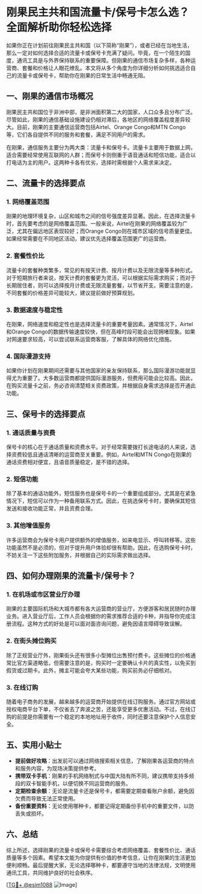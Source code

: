 # 刚果民主共和国流量卡/保号卡怎么选？全面解析助你轻松选择

如果你正在计划前往刚果民主共和国（以下简称“刚果”），或者已经在当地生活，那么一定对如何选择合适的流量卡或保号卡充满了疑问。毕竟，在一个陌生的国度，通讯工具是与外界保持联系的重要保障。但刚果的通信市场复杂多样，各种运营商、套餐和价格让人眼花缭乱。本文将从多个角度为你详细分析如何挑选适合自己的流量卡或保号卡，帮助你在刚果的日常生活中畅通无阻。

## 一、刚果的通信市场概况

刚果民主共和国位于非洲中部，是非洲面积第二大的国家，人口众多且分布广泛。尽管如此，刚果的通信基础设施建设仍相对滞后，各地区的网络覆盖程度差异较大。目前，刚果的主要通信运营商包括Airtel、Orange Congo和MTN Congo等，它们各自提供不同的服务和套餐，满足不同用户的需求。

在刚果，通信服务主要分为两大类：流量卡和保号卡。流量卡主要用于数据上网，适合需要经常使用互联网的人群；而保号卡则侧重于语音通话和短信功能，适合以打电话为主的用户。这两种卡各有优劣，选择时需根据个人需求来决定。

## 二、流量卡的选择要点

### 1. 网络覆盖范围

刚果的地理环境复杂，山区和城市之间的信号强度差异显著。因此，在选择流量卡时，首先要考虑的是网络覆盖范围。一般来说，Airtel在刚果的网络覆盖较为广泛，尤其在偏远地区表现较好；而Orange Congo则在城市区域的信号质量更佳。如果经常需要在不同地区活动，建议优先选择覆盖范围更广的运营商。

### 2. 套餐性价比

流量卡的套餐种类繁多，常见的有按天计费、按月计费以及无限流量等多种形式。对于短期旅行者来说，按天计费的套餐更为灵活，可以根据实际需求购买；而对于长期居住者，则可以选择按月计费或无限流量套餐，以节省开支。需要注意的是，不同套餐的价格差异可能较大，建议提前做好预算规划。

### 3. 数据速度与稳定性

在刚果，网络速度和稳定性也是选择流量卡的重要考量因素。通常情况下，Airtel和Orange Congo的数据传输速度较快，但在高峰时段可能会出现拥堵现象。如果对网速要求较高，可以尝试联系运营商客服，了解具体的网络优化措施。

### 4. 国际漫游支持

如果你计划在刚果期间还需要与其他国家的亲友保持联系，那么国际漫游功能就显得尤为重要了。大多数运营商都提供国际漫游服务，但费用可能会比较高。因此，在购买流量卡之前，务必咨询清楚相关资费政策，并根据自身需求选择是否开通此功能。

## 三、保号卡的选择要点

### 1. 通话质量与资费

保号卡的核心在于通话质量和资费水平。对于经常需要拨打长途电话的人来说，选择资费较低且通话清晰的运营商至关重要。例如，Airtel和MTN Congo在刚果的通话资费相对便宜，且语音质量稳定，是不错的选择。

### 2. 短信功能

除了基本的通话功能外，短信服务也是保号卡的一个重要组成部分。尤其是在紧急情况下，短信可以作为一种备用联系方式。因此，在挑选保号卡时，要确保其短信发送和接收功能正常，并且资费合理。

### 3. 其他增值服务

许多运营商会为保号卡用户提供额外的增值服务，如来电显示、呼叫转移等。这些功能虽然不是必须的，但对于提升用户体验却很有帮助。因此，在选购保号卡时，不妨关注一下这些附加服务，并根据自己的实际需求做出选择。

## 四、如何办理刚果的流量卡/保号卡？

### 1. 在机场或市区营业厅办理

刚果的主要国际机场和大城市都有各大运营商的营业厅，方便游客和居民随时办理业务。进入营业厅后，工作人员会根据你的需求推荐合适的卡种，并指导你完成注册流程。这种方式的好处是可以面对面咨询问题，避免因语言障碍导致误解。

### 2. 在街头摊位购买

除了正规营业厅外，刚果街头还有很多小型摊位出售预付费卡。这些摊位的价格通常比官方渠道略低，但需要注意的是，购买时一定要确认卡片的真实性，以免买到假货或过期卡。此外，摊主可能会夸大某些功能，购买前务必仔细核对。

### 3. 在线订购

随着电子商务的发展，越来越多的运营商开始提供在线订购服务。通过官方网站或授权电商平台下单，不仅省去了奔波之苦，还能享受更多优惠活动。不过，在线订购的前提是你需要有一个稳定的本地地址用于收件，同时还要注意保护个人信息安全。

## 五、实用小贴士

- **提前做好攻略**：出发前可以通过网络搜索相关信息，了解刚果各运营商的特点和服务内容，为现场决策提供参考。
- **携带双卡手机**：刚果的手机网络制式与中国大陆有所不同，建议携带支持多频段的双卡智能手机，以便切换不同运营商的服务。
- **定期检查余额**：无论是流量卡还是保号卡，都需要定期查看账户余额，避免因欠费而导致无法正常使用。
- **备份重要资料**：无论使用哪种卡，都要记得定期备份手机中的重要文件，以防丢失或损坏。

## 六、总结

综上所述，选择刚果的流量卡或保号卡需要综合考虑网络覆盖、套餐性价比、通话质量等多个因素。希望本文能为你提供有价值的参考信息，让你在刚果的生活更加便利顺畅。最后提醒大家，无论选择哪种卡，都要遵守当地的法律法规，文明使用通讯工具，共同维护良好的社会秩序。

[[TG💪+ @esim1088](https://t.me/s/esim1088) ![Image](https://i.postimg.cc/4NQfJmqS/Snipaste-2025-05-13-00-14-12.png)]